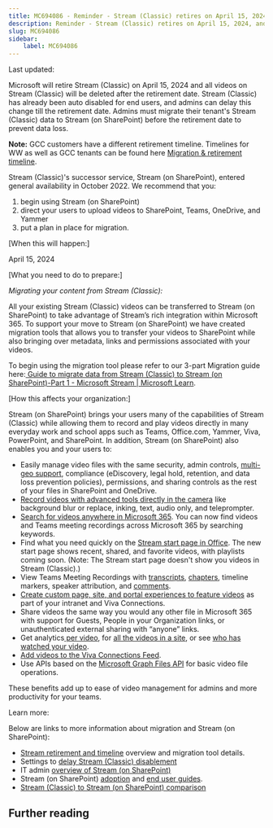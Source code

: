 ```yaml
---
title: MC694086 - Reminder - Stream (Classic) retires on April 15, 2024, and all unmigrated videos will be deleted
description: Reminder - Stream (Classic) retires on April 15, 2024, and all unmigrated videos will be deleted
slug: MC694086
sidebar:
    label: MC694086
---
```



Last updated: 

<p>Microsoft will retire Stream (Classic) on April 15, 2024 and all videos on Stream (Classic) will be deleted after the retirement date. Stream (Classic) has already been auto disabled for end users, and admins can delay this change till the retirement date. Admins must migrate their tenant's Stream (Classic) data to Stream (on SharePoint) before the retirement date to prevent data loss.
</p><p><b>Note:</b> GCC customers have a different retirement timeline. Timelines for WW as well as GCC tenants can be found here <a href="https://aka.ms/StreamClassicRetireTimeline" target="_blank">Migration &amp; retirement timeline</a>.</p><p>Stream (Classic)'s successor service, Stream (on SharePoint), entered general availability in October 2022. We recommend that you:
</p><ol><li>begin using Stream (on SharePoint)
</li><li>direct your users to upload videos to SharePoint, Teams, OneDrive, and Yammer
</li><li>put a plan in place for migration.
</li></ol><p>[When this will happen:]</p><p>April 15, 2024</p><p>[What you need to do to prepare:]
</p><p><i>Migrating your content from Stream (Classic):
</i></p><p>All your existing Stream (Classic) videos can be transferred to Stream (on SharePoint) to take advantage of Stream’s rich integration within Microsoft 365. To support your move to Stream (on SharePoint) we have created migration tools that allows you to transfer your videos to SharePoint while also bringing over metadata, links and permissions associated with your videos.
</p><p>To begin using the migration tool please refer to our 3-part Migration guide here:<a href="https://learn.microsoft.com/stream/streamnew/stream-migration-guide-part1" target="_blank"> Guide to migrate data from Stream (Classic) to Stream (on SharePoint)-Part 1 - Microsoft Stream | Microsoft Learn</a>.</p><p>[How this affects your organization:]
</p><p>Stream (on SharePoint) brings your users many of the capabilities of Stream (Classic) while allowing them to record and play videos directly in many everyday work and school apps such as Teams, Office.com, Yammer, Viva, PowerPoint, and SharePoint. In addition, Stream (on SharePoint) also enables you and your users to:
</p><ul><li>Easily manage video files with the same security, admin controls, <a href="https://learn.microsoft.com/microsoft-365/enterprise/multi-geo-capabilities-in-onedrive-and-sharepoint-online-in-microsoft-365" target="_blank">multi-geo support</a>, compliance (eDiscovery, legal hold, retention, and data loss prevention policies), permissions, and sharing controls as the rest of your files in SharePoint and OneDrive.
</li><li><a href="https://support.microsoft.com/office/create-a-new-video-recording-e98d8791-2b82-4dc7-889a-959724e3cbad" target="_blank">Record videos with advanced tools directly in the camera</a> like background blur or replace, inking, text, audio only, and teleprompter.
</li><li><a href="https://learn.microsoft.com/microsoftsearch/overview-microsoft-search" target="_blank">Search for videos anywhere in Microsoft 365</a>. You can now find videos and Teams meeting recordings across Microsoft 365 by searching keywords.
</li><li>Find what you need quickly on the <a href="https://learn.microsoft.com/stream/streamnew/start" target="_blank">Stream start page in Office</a>. The new start page shows recent, shared, and favorite videos, with playlists coming soon. (Note: The Stream start page doesn't show you videos in Stream (Classic).)
</li><li>View Teams Meeting Recordings with <a href="https://support.microsoft.com/office/view-edit-and-manage-video-transcripts-and-captions-3cb9acb6-05b2-4f59-a50d-7df61123aa20" target="_blank">transcripts</a>, <a href="https://support.microsoft.com/office/using-manual-chapters-with-videos-on-stream-on-sharepoint-8bbf61eb-c00b-42b5-a514-cce2e45eb6ea" target="_blank">chapters</a>, timeline markers, speaker attribution, and <a href="https://support.microsoft.com/office/add-comments-to-a-video-ebd08959-63c6-487c-91e4-36f9dc1c8f7d" target="_blank">comments</a>.
</li><li><a href="https://aka.ms/StreamPortals" target="_blank">Create custom page, site, and portal experiences to feature videos</a> as part of your intranet and Viva Connections.
</li><li>Share videos the same way you would any other file in Microsoft 365 with support for Guests, People in your Organization links, or unauthenticated external sharing with “anyone” links.
</li><li>Get analytics<a href="https://learn.microsoft.com/stream/streamnew/video-analytics-viewership-retention" target="_blank"> per video</a>, for <a href="https://support.microsoft.com/office/view-usage-data-for-your-sharepoint-site-2fa8ddc2-c4b3-4268-8d26-a772dc55779e" target="_blank">all the videos in a site</a>, or see <a href="https://support.microsoft.com/office/allow-people-to-see-who-views-their-files-or-pages-ee26dde0-c30e-4eca-b1c3-38922c450967" target="_blank">who has watched your video</a>.
</li><li><a href="https://learn.microsoft.com/sharepoint/viva-connections-overview#viva-connections-feed" target="_blank">Add videos to the Viva Connections Feed</a>.
</li><li>Use APIs based on the <a href="https://learn.microsoft.com/graph/api/resources/onedrive" target="_blank">Microsoft Graph Files API</a> for basic video file operations.
</li></ul><p>These benefits add up to ease of video management for admins and more productivity for your teams.
</p><p>Learn more:</p><p>Below are links to more information about migration and Stream (on SharePoint):
</p><ul><li><a href="https://aka.ms/StreamMigration" target="_blank">Stream retirement and timeline</a> overview and migration tool details.
</li><li>Settings to <a href="https://learn.microsoft.com/stream/streamnew/migration-settings#save-videos-to-stream-on-sharepoint" target="_blank">delay Stream (Classic) disablement</a>
</li><li>IT admin <a href="https://aka.ms/NewStream" target="_blank">overview of Stream (on SharePoint)</a>
</li><li>Stream (on SharePoint) <a href="https://aka.ms/StreamAdoption" target="_blank">adoption</a> and <a href="https://aka.ms/StreamUserGuide" target="_blank">end user guides</a>.
</li><li><a href="https://aka.ms/StreamClassicToSPFeatureList" target="_blank">Stream (Classic) to Stream (on SharePoint) comparison</a>
</li></ul>

## Further reading
